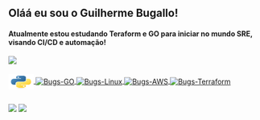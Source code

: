## Oláá eu sou o Guilherme Bugallo! 
#### Atualmente estou estudando Teraform e GO para iniciar no mundo SRE, visando CI/CD e automação!
<div align="left">
 <a href="https://github.com/guibugallo">
 <!-- <img img width="48%" src="https://github-readme-stats.vercel.app/api?username=guibugallo&show_icons=true&theme=transparent&include_all_commits=true&count_private=true"/>
 -->
 <img img width="48%" src="https://github-readme-stats.vercel.app/api/top-langs/?username=guibugallo&theme=tokyonight&hide_progress=true&langs_count=8"/>
</div>
 
<div style="display: inline_block"><br>
 <img align="center" alt="Bugs-Python" height="30" width="50" src="https://raw.githubusercontent.com/devicons/devicon/master/icons/python/python-original.svg">
 <img align="center" alt="Bugs-GO" height="30" width="50" src="https://raw.githubusercontent.com/jmnote/z-icons/master/svg/go.svg">
 <!-- <img align="center" alt="Bugs-HTML" height="30" width="40" src="https://raw.githubusercontent.com/devicons/devicon/master/icons/html5/html5-original.svg">
 <img align="center" alt="Bugs-CSS" height="30" width="40" src="https://raw.githubusercontent.com/devicons/devicon/master/icons/css3/css3-original.svg"> -->
 <img align="center" alt="Bugs-Linux" height="30" width="60" src="https://img.shields.io/badge/Linux-FCC624?style=for-the-badge&logo=linux&logoColor=black">
 <img align="center" alt="Bugs-AWS" height="30" width="75" src="https://img.shields.io/badge/Amazon_AWS-FF9900?style=for-the-badge&logo=amazonaws&logoColor=white">
 <img align="center" alt="Bugs-Terraform" height="30" width="75" src="https://img.shields.io/badge/Terraform-7B42BC?style=for-the-badge&logo=terraform&logoColor=white">
</div>

##
 
<div> 
  <a href ="mailto:guibugallo@gmail.com"><img src="https://img.shields.io/badge/Gmail-D14836?style=for-the-badge&logo=gmail&logoColor=white" target="_blank"></a>
  <a href="https://www.linkedin.com/in/guilhermebugallo/" target="_blank"><img src="https://img.shields.io/badge/-LinkedIn-%230077B5?style=for-the-badge&logo=linkedin&logoColor=white" target="_blank"></a> 
  <!-- Ativar posteriormente: ![Snake animation](https://github.com/guibugallo/guibugallo/blob/output/github-contribution-grid-snake.svg) -->
</div>
